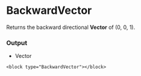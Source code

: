 # BackwardVector

Returns the backward directional **Vector** of (0, 0, 1).

### Output

-   Vector

```blockly
<block type="BackwardVector"></block>
```
